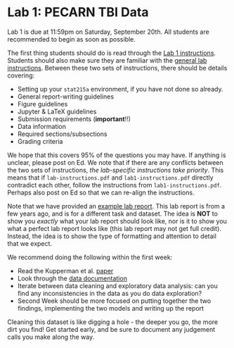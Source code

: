 # Lab 1: PECARN TBI Data

Lab 1 is due at 11:59pm on Saturday, September 20th. All students are recommended to begin as soon as possible.

The first thing students should do is read through the [Lab 1 instructions](https://github.com/NicolasSanchez95/stat-215-a-gsi/blob/main/lab1/instructions/lab1-instructions.pdf). Students should also make sure they are familiar with the [general lab instructions](https://github.com/NicolasSanchez95/stat-215-a-gsi/blob/main/discussion/week1/lab-instructions.pdf). Between these two sets of instructions, there should be details covering:
- Setting up your `stat215a` environment, if you have not done so already.
- General report-writing guidelines
- Figure guidelines
- Jupyter & LaTeX guidelines
- Submission requirements (**important**!!)
- Data information
- Required sections/subsections
- Grading criteria

We hope that this covers 95% of the questions you may have. If anything is unclear, please post on Ed. We note that if there are any conflicts between the two sets of instructions, *the lab-specific instructions take priority*. This means that if `lab-instructions.pdf` and `lab1-instructions.pdf` directly contradict each other, follow the instructions from `lab1-instructions.pdf`. Perhaps also post on Ed so that we can re-align the instructions.

Note that we have provided an [example lab report](https://github.com/NicolasSanchez95/stat-215-a-gsi/blob/main/lab1/instructions/example_lab_report.pdf). This lab report is from a few years ago, and is for a different task and dataset. The idea is **NOT** to show you *exactly* what your lab report should look like, nor is it to show you what a perfect lab report looks like (this lab report may not get full credit). Instead, the idea is to show the type of formatting and attention to detail that we expect.

We recommend doing the following within the first week:
- Read the Kupperman et al. [paper](https://github.com/NicolasSanchez95/stat-215-a-gsi/blob/main/lab1/documents/Kuppermann_2009_The-Lancet_000.pdf)
- Look through the [data documentation](https://github.com/NicolasSanchez95/stat-215-a-gsi/blob/main/lab1/data/TBI%20PUD%20Documentation%2010-08-2013.xlsx)
- Iterate between data cleaning and exploratory data analysis: can you find any inconsistencies in the data as you do data exploration?
- Second Week should be more focused on putting together the two findings, implementing the two models and writing up the report

Cleaning this dataset is like digging a hole - the deeper you go, the more dirt you find! Get started early, and be sure to document any judgement calls you make along the way.
